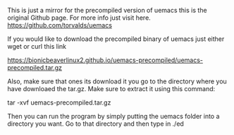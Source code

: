 This is just a mirror for the precompiled version of uemacs this is the original Github page.
For more info just visit here.
https://github.com/torvalds/uemacs

If you would like to download the precompiled binary of uemacs just either wget or curl this link

https://bionicbeaverlinux2.github.io/uemacs-precompiled/uemacs-precompiled.tar.gz

Also, make sure that ones its download it you go to the directory where you have downloaed the tar.gz.
Make sure to extract it using this command:

tar -xvf uemacs-precompiled.tar.gz

Then you can run the program by simply putting the uemacs folder into a directory you want.
Go to that directory and then type in
./ed


